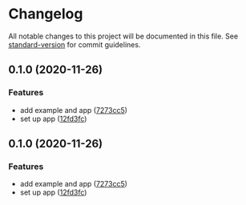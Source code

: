 # Changelog

All notable changes to this project will be documented in this file. See [standard-version](https://github.com/conventional-changelog/standard-version) for commit guidelines.

## 0.1.0 (2020-11-26)


### Features

* add example and app ([7273cc5](https://github.com/graasp/graasp-moodle/commit/7273cc5b818dd4793dc7d109cb40a339a4d62a58))
* set up app ([12fd3fc](https://github.com/graasp/graasp-moodle/commit/12fd3fc3f74cee82f79cb27ebdf436b6304b6fdd))

## 0.1.0 (2020-11-26)


### Features

* add example and app ([7273cc5](https://github.com/graasp/graasp-moodle/commit/7273cc5b818dd4793dc7d109cb40a339a4d62a58))
* set up app ([12fd3fc](https://github.com/graasp/graasp-moodle/commit/12fd3fc3f74cee82f79cb27ebdf436b6304b6fdd))
